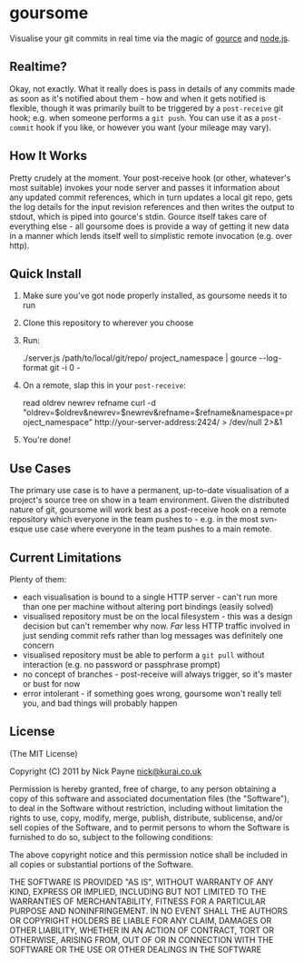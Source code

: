 # goursome

Visualise your git commits in real time via the magic of [gource](https://github.com/acaudwell/Gource)
and [node.js](https://github.com/joyent/node).

## Realtime?

Okay, not exactly. What it really does is pass in details of any commits made as soon as it's notified about them -
how and when it gets notified is flexible, though it was primarily built to be triggered by a `post-receive` git hook;
e.g. when someone performs a `git push`. You can use it as a `post-commit` hook if you like, or however you want (your
mileage may vary).

## How It Works

Pretty crudely at the moment. Your post-receive hook (or other, whatever's most suitable) invokes your node server and
passes it information about any updated commit references, which in turn updates a local git repo, gets the log details for
the input revision references and then writes the output to stdout, which is piped into gource's stdin. Gource itself
takes care of everything else - all goursome does is provide a way of getting it new data in a manner which lends itself
well to simplistic remote invocation (e.g. over http).

## Quick Install

1) Make sure you've got node properly installed, as goursome needs it to run

2) Clone this repository to wherever you choose

3) Run:

    ./server.js /path/to/local/git/repo/ project_namespace | gource --log-format git -i 0 -

4) On a remote, slap this in your `post-receive`:

    read oldrev newrev refname
    curl -d "oldrev=$oldrev&newrev=$newrev&refname=$refname&namespace=project_namespace" http://your-server-address:2424/ > /dev/null 2>&1

5) You're done!

## Use Cases

The primary use case is to have a permanent, up-to-date visualisation of a project's source tree on show in a team environment.
Given the distributed nature of git, goursome will work best as a post-receive hook on a remote repository which everyone in the team
pushes to - e.g. in the most svn-esque use case where everyone in the team pushes to a main remote.

## Current Limitations

Plenty of them:

* each visualisation is bound to a single HTTP server - can't run more than one per machine without altering port bindings (easily solved)
* visualised repository must be on the local filesystem - this was a design decision but can't remember why now. *Far* less HTTP traffic
involved in just sending commit refs rather than log messages was definitely one concern
* visualised repository must be able to perform a `git pull` without interaction (e.g. no password or passphrase prompt)
* no concept of branches - post-receive will always trigger, so it's master or bust for now
* error intolerant - if something goes wrong, goursome won't really tell you, and bad things will probably happen

## License

(The MIT License)

Copyright (C) 2011 by Nick Payne <nick@kurai.co.uk> 

Permission is hereby granted, free of charge, to any person obtaining a copy
of this software and associated documentation files (the "Software"), to deal
in the Software without restriction, including without limitation the rights
to use, copy, modify, merge, publish, distribute, sublicense, and/or sell
copies of the Software, and to permit persons to whom the Software is
furnished to do so, subject to the following conditions:

The above copyright notice and this permission notice shall be included in
all copies or substantial portions of the Software.

THE SOFTWARE IS PROVIDED "AS IS", WITHOUT WARRANTY OF ANY KIND, EXPRESS OR
IMPLIED, INCLUDING BUT NOT LIMITED TO THE WARRANTIES OF MERCHANTABILITY,
FITNESS FOR A PARTICULAR PURPOSE AND NONINFRINGEMENT. IN NO EVENT SHALL THE
AUTHORS OR COPYRIGHT HOLDERS BE LIABLE FOR ANY CLAIM, DAMAGES OR OTHER
LIABILITY, WHETHER IN AN ACTION OF CONTRACT, TORT OR OTHERWISE, ARISING FROM,
OUT OF OR IN CONNECTION WITH THE SOFTWARE OR THE USE OR OTHER DEALINGS IN
THE SOFTWARE
